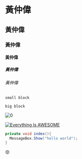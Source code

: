# 黃仲偉
## 黃仲偉
### 黃仲偉
#### 黃仲偉
##### 黃仲偉
###### 黃仲偉

`small block`

```big block```


![0](zero.png "0")

[![Everything Is AWESOME](cf48c6d0-fb9a-11ea-8d69-e0efe5dfc738.jpg)](https://www.youtube.com/watch?v=3HcabbNHdgk "Everything Is AWESOME")

```csharp
private void index(){
  MessageBox.Show("hello world");
}
```
:rage:
